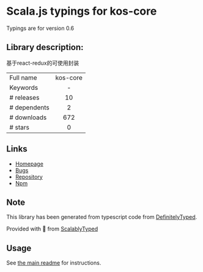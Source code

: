 
# Scala.js typings for kos-core

Typings are for version 0.6

## Library description:
基于react-redux的可使用封装

|                    |                 |
| ------------------ | :-------------: |
| Full name          | kos-core |
| Keywords           | - |
| # releases         | 10 |
| # dependents       | 2 |
| # downloads        | 672 |
| # stars            | 0 |

## Links
- [Homepage](https://github.com/ali-kos/kos#readme)
- [Bugs](https://github.com/ali-kos/kos/issues)
- [Repository](https://github.com/ali-kos/kos)
- [Npm](https://www.npmjs.com/package/kos-core)
    


## Note
This library has been generated from typescript code from [DefinitelyTyped](https://definitelytyped.org).

Provided with :purple_heart: from [ScalablyTyped](https://github.com/oyvindberg/ScalablyTyped)

## Usage
See [the main readme](../../readme.md) for instructions.


